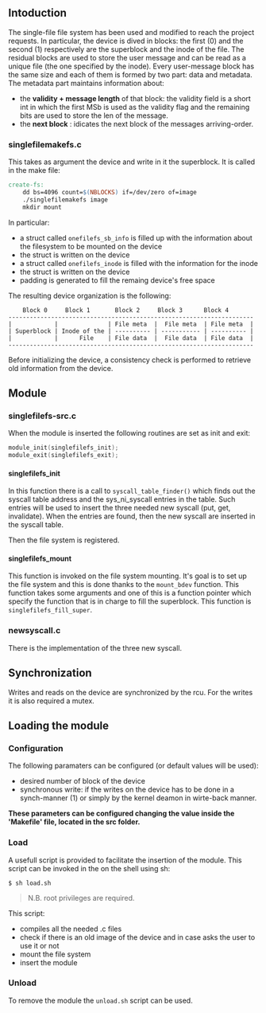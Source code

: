 ## Intoduction
The single-file file system has been used and modified to reach the project requests. In particular, the device is dived in blocks: the first (0) and the second (1) respectively are the superblock and the inode of the file. The residual blocks are used to store the user message and can be read as a unique file (the one specified by the inode).
Every user-message block has the same size and each of them is formed by two part: data and metadata. The metadata part maintains information about:
- the **validity + message length** of that block: the validity field is a short int in which the first MSb is used as the validity flag and the remaining bits are used to store the len of the message.
- the **next block** : idicates the next block of the messages arriving-order. 


### singlefilemakefs.c
This takes as argument the device and write in it the superblock. It is called in the make file:
```Makefile
create-fs:
	dd bs=4096 count=$(NBLOCKS) if=/dev/zero of=image
	./singlefilemakefs image
	mkdir mount
```
In particular:
- a struct called `onefilefs_sb_info` is filled up with the information about the filesystem to be mounted on the device
- the struct is written on the device
- a struct called `onefilefs_inode` is filled with the information for the inode
- the struct is written on the device
- padding is generated to fill the remaing device's free space

The resulting device organization is the following:
```
    Block 0     Block 1       Block 2     Block 3      Block 4
---------------------------------------------------------------------
|            |              | File meta  |  File meta  | File meta  |
| Superblock | Inode of the | ---------- | ----------- | ---------- |
|            |      File    | File data  |  File data  | File data  |
---------------------------------------------------------------------
```

Before initializing the device, a consistency check is performed to retrieve old information from the device.

## Module
### singlefilefs-src.c
When the module is inserted the following routines are set as init and exit:
```C
module_init(singlefilefs_init);
module_exit(singlefilefs_exit);
```
#### singlefilefs_init
In this function there is a call to `syscall_table_finder()` which finds out the syscall table address and the sys_ni_syscall
entries in the table. Such entries will be used to insert the three needed new syscall (put, get, invalidate).
When the entries are found, then the new syscall are inserted in the syscall table.

Then the file system is registered.

#### singlefilefs_mount
This function is invoked on the file system mounting. It's goal is to set up the file system and this is done thanks to 
the `mount_bdev` function. This function takes some arguments and one of this is  a function pointer which specify the function
that is in charge to fill the superblock. This function is `singlefilefs_fill_super`.


### newsyscall.c
There is the implementation of the three new syscall.


## Synchronization
Writes and reads on the device are synchronized by the rcu. For the writes it is also required a mutex.

## Loading the module
### Configuration
The following paramaters can be configured (or default values will be used):
- desired number of block of the device
- synchronous write: if the writes on the device has to be done in a synch-manner (1) or simply by the kernel deamon in wirte-back manner.

**These parameters can be configured changing the value inside the 'Makefile' file, located in the src folder.**

### Load
A usefull script is provided to facilitate the insertion of the module. This script can be invoked in the on the shell using sh:
```Shell
$ sh load.sh
```
> N.B. root privileges are required.

This script:
- compiles all the needed .c files
- check if there is an old image of the device and in case asks the user to use it or not
- mount the file system
- insert the module

### Unload
To remove the module the `unload.sh` script can be used. 
